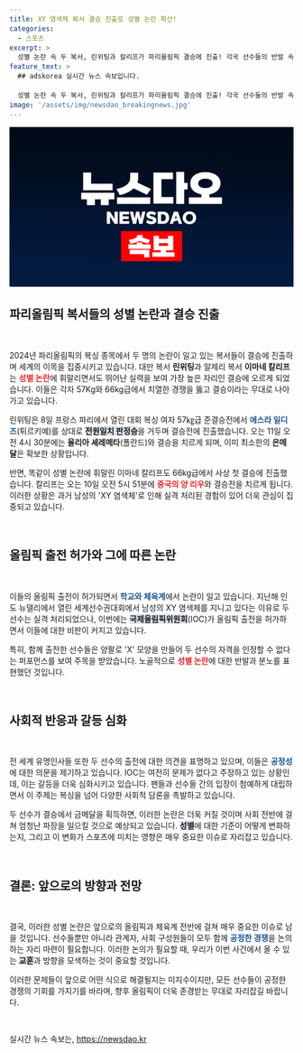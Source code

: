 ```yaml
---
title: XY 염색체 복서 결승 진출로 성별 논란 확산!
categories:
  - 스포츠
excerpt: >
  성별 논란 속 두 복서, 린위팅과 칼리프가 파리올림픽 결승에 진출! 각국 선수들의 반발 속에서도 IOC는 출전을 허가, 금메달 획득 시 더욱 커질 갈등이 예고된다.
feature_text: >
  ## adskorea 실시간 뉴스 속보입니다.

  성별 논란 속 두 복서, 린위팅과 칼리프가 파리올림픽 결승에 진출! 각국 선수들의 반발 속에서도 IOC는 출전을 허가, 금메달 획득 시 더욱 커질 갈등이 예고된다.
image: '/assets/img/newsdao_breakingnews.jpg'
---
```


<p><img src="/assets/img/newsdao_breakingnews.jpg" alt="adskorea 속보" /></p>

<h2 data-ke-size="size26">파리올림픽 복서들의 성별 논란과 결승 진출</h2>

<p data-ke-size="size16">&nbsp;</p>

<p data-ke-size="size16">2024년 파리올림픽의 복싱 종목에서 두 명의 논란이 일고 있는 복서들이 결승에 진출하며 세계의 이목을 집중시키고 있습니다. 대만 복서 <b>린위팅</b>과 알제리 복서 <b>이마네 칼리프</b>는 <b><span style="color: #ee2323;">성별 논란</span></b>에 휘말리면서도 뛰어난 실력을 보여 가장 높은 자리인 결승에 오르게 되었습니다. 이들은 각자 57Kg와 66kg급에서 치열한 경쟁을 뚫고 결승이라는 무대로 나아가고 있습니다.</p>

<p data-ke-size="size16">린위팅은 8일 프랑스 파리에서 열린 대회 복싱 여자 57㎏급 준결승전에서 <b><span style="color: #1a5490;">에스라 일디즈</span></b>(튀르키예)를 상대로 <b><span style="background-color: #21538527;">전원일치 판정승</span></b>을 거두며 결승전에 진출했습니다. 오는 11일 오전 4시 30분에는 <b>율리아 셰레메타</b>(폴란드)와 결승을 치르게 되며, 이미 최소한의 <b>은메달</b>은 확보한 상황입니다.</p>

<p data-ke-size="size16">반면, 똑같이 성별 논란에 휘말린 이마네 칼리프도 66kg급에서 사상 첫 결승에 진출했습니다. 칼리프는 오는 10일 오전 5시 51분에 <b><span style="color: #ee2323;">중국의 양 리우</span></b>와 결승전을 치르게 됩니다. 이러한 상황은 과거 남성의 'XY 염색체'로 인해 실격 처리된 경험이 있어 더욱 관심이 집중되고 있습니다.</p>

<p data-ke-size="size16">&nbsp;</p>

<h2 data-ke-size="size26">올림픽 출전 허가와 그에 따른 논란</h2>

<p data-ke-size="size16">&nbsp;</p>

<p data-ke-size="size16">이들의 올림픽 출전이 허가되면서 <b><span style="color: #1a5490;">학교와 체육계</span></b>에서 논란이 일고 있습니다. 지난해 인도 뉴델리에서 열린 세계선수권대회에서 남성의 XY 염색체를 지니고 있다는 이유로 두 선수는 실격 처리되었으나, 이번에는 <b><span style="background-color: #21538527;">국제올림픽위원회</span></b>(IOC)가 올림픽 출전을 허가하면서 이들에 대한 비판이 커지고 있습니다.</p>

<p data-ke-size="size16">특히, 함께 출전한 선수들은 양팔로 'X' 모양을 만들어 두 선수의 자격을 인정할 수 없다는 퍼포먼스를 보여 주목을 받았습니다. 노골적으로 <b><span style="color: #ee2323;">성별 논란</span></b>에 대한 반발과 분노를 표현했던 것입니다.</p>

<p data-ke-size="size16">&nbsp;</p>

<h2 data-ke-size="size26">사회적 반응과 갈등 심화</h2>

<p data-ke-size="size16">&nbsp;</p>

<p data-ke-size="size16">전 세계 유명인사들 또한 두 선수의 출전에 대한 의견을 표명하고 있으며, 이들은 <b><span style="color: #1a5490;">공정성</span></b>에 대한 의문을 제기하고 있습니다. IOC는 여전히 문제가 없다고 주장하고 있는 상황인데, 이는 갈등을 더욱 심화시키고 있습니다. 팬들과 선수들 간의 입장이 첨예하게 대립하면서 이 주제는 복싱을 넘어 다양한 사회적 담론을 촉발하고 있습니다.</p>

<p data-ke-size="size16">두 선수가 결승에서 금메달을 획득하면, 이러한 논란은 더욱 커질 것이며 사회 전반에 걸쳐 엄청난 파장을 일으킬 것으로 예상되고 있습니다. <b><span style="background-color: #21538527;">성별</span></b>에 대한 기준이 어떻게 변화하는지, 그리고 이 변화가 스포츠에 미치는 영향은 매우 중요한 이슈로 자리잡고 있습니다.</p>

<p data-ke-size="size16">&nbsp;</p>

<h2 data-ke-size="size26">결론: 앞으로의 방향과 전망</h2>

<p data-ke-size="size16">&nbsp;</p>

<p data-ke-size="size16">결국, 이러한 성별 논란은 앞으로의 올림픽과 체육계 전반에 걸쳐 매우 중요한 이슈로 남을 것입니다. 선수들뿐만 아니라 관계자, 사회 구성원들이 모두 함께 <b><span style="color: #1a5490;">공정한 경쟁</span></b>을 논의하는 자리 마련이 필요합니다. 이러한 논의가 필요할 때, 우리가 이번 사건에서 올 수 있는 <b><span style="background-color: #21538527;">교훈</span></b>과 방향을 모색하는 것이 중요할 것입니다.</p>

<p data-ke-size="size16">이러한 문제들이 앞으로 어떤 식으로 해결될지는 미지수이지만, 모든 선수들이 공정한 경쟁의 기회를 가지기를 바라며, 향후 올림픽이 더욱 존경받는 무대로 자리잡길 바랍니다.</p>

<p data-ke-size="size16">&nbsp;</p>
실시간 뉴스 속보는, <a href="https://newsdao.kr" rel="dofollow">https://newsdao.kr</a>


